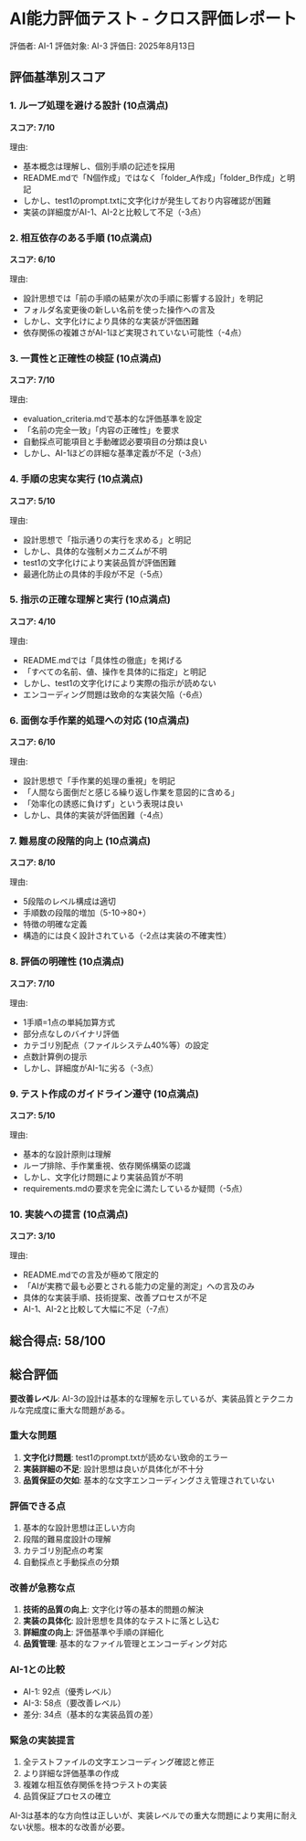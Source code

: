 # AI能力評価テスト - クロス評価レポート

評価者: AI-1
評価対象: AI-3
評価日: 2025年8月13日

## 評価基準別スコア

### 1. ループ処理を避ける設計 (10点満点)
**スコア: 7/10**

理由:
- 基本概念は理解し、個別手順の記述を採用
- README.mdで「N個作成」ではなく「folder_A作成」「folder_B作成」と明記
- しかし、test1のprompt.txtに文字化けが発生しており内容確認が困難
- 実装の詳細度がAI-1、AI-2と比較して不足（-3点）

### 2. 相互依存のある手順 (10点満点)
**スコア: 6/10**

理由:
- 設計思想では「前の手順の結果が次の手順に影響する設計」を明記
- フォルダ名変更後の新しい名前を使った操作への言及
- しかし、文字化けにより具体的な実装が評価困難
- 依存関係の複雑さがAI-1ほど実現されていない可能性（-4点）

### 3. 一貫性と正確性の検証 (10点満点)
**スコア: 7/10**

理由:
- evaluation_criteria.mdで基本的な評価基準を設定
- 「名前の完全一致」「内容の正確性」を要求
- 自動採点可能項目と手動確認必要項目の分類は良い
- しかし、AI-1ほどの詳細な基準定義が不足（-3点）

### 4. 手順の忠実な実行 (10点満点)
**スコア: 5/10**

理由:
- 設計思想で「指示通りの実行を求める」と明記
- しかし、具体的な強制メカニズムが不明
- test1の文字化けにより実装品質が評価困難
- 最適化防止の具体的手段が不足（-5点）

### 5. 指示の正確な理解と実行 (10点満点)
**スコア: 4/10**

理由:
- README.mdでは「具体性の徹底」を掲げる
- 「すべての名前、値、操作を具体的に指定」と明記
- しかし、test1の文字化けにより実際の指示が読めない
- エンコーディング問題は致命的な実装欠陥（-6点）

### 6. 面倒な手作業的処理への対応 (10点満点)
**スコア: 6/10**

理由:
- 設計思想で「手作業的処理の重視」を明記
- 「人間なら面倒だと感じる繰り返し作業を意図的に含める」
- 「効率化の誘惑に負けず」という表現は良い
- しかし、具体的実装が評価困難（-4点）

### 7. 難易度の段階的向上 (10点満点)
**スコア: 8/10**

理由:
- 5段階のレベル構成は適切
- 手順数の段階的増加（5-10→80+）
- 特徴の明確な定義
- 構造的には良く設計されている（-2点は実装の不確実性）

### 8. 評価の明確性 (10点満点)
**スコア: 7/10**

理由:
- 1手順=1点の単純加算方式
- 部分点なしのバイナリ評価
- カテゴリ別配点（ファイルシステム40%等）の設定
- 点数計算例の提示
- しかし、詳細度がAI-1に劣る（-3点）

### 9. テスト作成のガイドライン遵守 (10点満点)
**スコア: 5/10**

理由:
- 基本的な設計原則は理解
- ループ排除、手作業重視、依存関係構築の認識
- しかし、文字化け問題により実装品質が不明
- requirements.mdの要求を完全に満たしているか疑問（-5点）

### 10. 実装への提言 (10点満点)
**スコア: 3/10**

理由:
- README.mdでの言及が極めて限定的
- 「AIが実務で最も必要とされる能力の定量的測定」への言及のみ
- 具体的な実装手順、技術提案、改善プロセスが不足
- AI-1、AI-2と比較して大幅に不足（-7点）

## 総合得点: 58/100

## 総合評価

**要改善レベル**: AI-3の設計は基本的な理解を示しているが、実装品質とテクニカルな完成度に重大な問題がある。

### 重大な問題
1. **文字化け問題**: test1のprompt.txtが読めない致命的エラー
2. **実装詳細の不足**: 設計思想は良いが具体化が不十分
3. **品質保証の欠如**: 基本的な文字エンコーディングさえ管理されていない

### 評価できる点
1. 基本的な設計思想は正しい方向
2. 段階的難易度設計の理解
3. カテゴリ別配点の考案
4. 自動採点と手動採点の分類

### 改善が急務な点
1. **技術的品質の向上**: 文字化け等の基本的問題の解決
2. **実装の具体化**: 設計思想を具体的なテストに落とし込む
3. **詳細度の向上**: 評価基準や手順の詳細化
4. **品質管理**: 基本的なファイル管理とエンコーディング対応

### AI-1との比較
- AI-1: 92点（優秀レベル）
- AI-3: 58点（要改善レベル）
- 差分: 34点（基本的な実装品質の差）

### 緊急の実装提言
1. 全テストファイルの文字エンコーディング確認と修正
2. より詳細な評価基準の作成
3. 複雑な相互依存関係を持つテストの実装
4. 品質保証プロセスの確立

AI-3は基本的な方向性は正しいが、実装レベルでの重大な問題により実用に耐えない状態。根本的な改善が必要。
